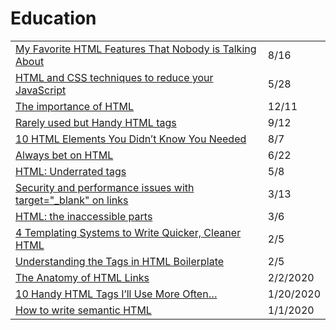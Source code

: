 # Education

|  |  |
| :--- | :--- |
| [My Favorite HTML Features That Nobody is Talking About](https://radiant-brushlands-42789.herokuapp.com/blog.devgenius.io/my-favorite-html-features-that-nobody-is-talking-about-88dc28c9e92b) | 8/16 |
| [HTML and CSS techniques to reduce your JavaScript](https://calendar.perfplanet.com/2020/html-and-css-techniques-to-reduce-your-javascript/) | 5/28 |
| [The importance of HTML](https://jerryjones.dev/2020/04/20/the-importance-of-html/) | 12/11 |
| [Rarely used but Handy HTML tags](https://medium.com/swlh/rarely-used-but-handy-html-tags-d000cd3050b3) | 9/12 |
| [10 HTML Elements You Didn’t Know You Needed](https://medium.com/@emmabostian/10-html-tags-you-didnt-know-you-needed-2f9d288707ec) | 8/7 |
| [Always bet on HTML](https://gomakethings.com/always-bet-on-html/?mc_cid=ac13b13393&mc_eid=[UNIQID]) | 6/22 |
| [HTML: Underrated tags](https://itnext.io/html-underrated-tags-119ef3e45b94) | 5/8 |
| [Security and performance issues with target="\_blank" on links](https://gomakethings.com/security-and-performance-issues-with-target_blank-on-links/?mc_cid=6325cab52b&mc_eid=[UNIQID]) | 3/13 |
| [HTML: the inaccessible parts](https://gomakethings.com/html-the-inaccessible-parts/?mc_cid=9fdbc39446&mc_eid=[UNIQID]) | 3/6 |
| [4 Templating Systems to Write Quicker, Cleaner HTML](https://medium.com/@bretcameron/so-you-think-you-know-html-7813c03f8ff6) | 2/5 |
| [Understanding the Tags in HTML Boilerplate](https://medium.com/better-programming/understanding-the-tags-in-html-boilerplate-38d1ae2805f7) | 2/5 |
| [The Anatomy of HTML Links](https://medium.com/better-programming/a-primer-on-html-links-af632c4857e0) | 2/2/2020 |
| [10 Handy HTML Tags I’ll Use More Often…](https://medium.com/better-programming/10-handy-html-tags-ill-use-more-often-914a97efc3fb) | 1/20/2020 |
| [How to write semantic HTML](https://medium.com/@RozenMD/how-to-write-semantic-html-30ddefd86159) | 1/1/2020 |

